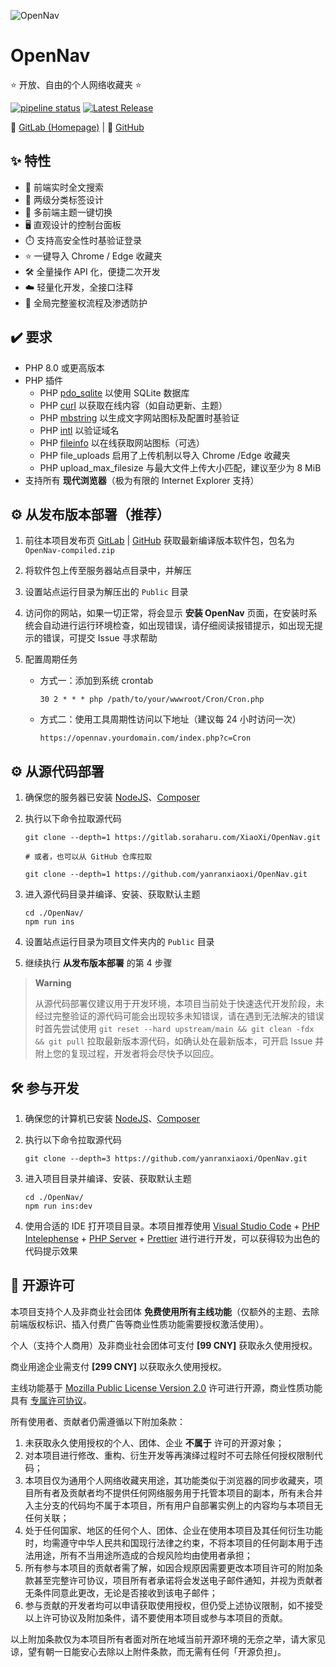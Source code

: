 ![OpenNav](https://socialify.api.soraharu.com/yanranxiaoxi/OpenNav/image?description=1&font=Inter&forks=1&language=1&logo=https%3A%2F%2Fraw.githubusercontent.com%2Fyanranxiaoxi%2FOpenNav%2Fmain%2FPublic%2Fassets%2Fimages%2Flogos%2Fopennav.png&name=1&owner=1&pattern=Diagonal%20Stripes&stargazers=1&theme=Light)

# OpenNav

⭐ 开放、自由的个人网络收藏夹 ⭐

[![pipeline status](https://gitlab.soraharu.com/XiaoXi/OpenNav/badges/main/pipeline.svg)](https://gitlab.soraharu.com/XiaoXi/OpenNav/-/commits/main) [![Latest Release](https://gitlab.soraharu.com/XiaoXi/OpenNav/-/badges/release.svg)](https://gitlab.soraharu.com/XiaoXi/OpenNav/-/releases)

🔗 [GitLab (Homepage)](https://gitlab.soraharu.com/XiaoXi/OpenNav) | 🔗 [GitHub](https://github.com/yanranxiaoxi/OpenNav)

## ✨ 特性

-   🔎 前端实时全文搜索
-   📁 两级分类标签设计
-   🌲 多前端主题一键切换
-   🖥️ 直观设计的控制台面板
-   ⏱️ 支持高安全性时基验证登录
-   ⭐ 一键导入 Chrome / Edge 收藏夹
-   🛠 全量操作 API 化，便捷二次开发
-   ☁️ 轻量化开发，全接口注释
-   🔐 全局完整鉴权流程及渗透防护

## ✔️ 要求

-   PHP 8.0 或更高版本
-   PHP 插件
    -   PHP [pdo_sqlite](https://www.php.net/manual/ref.pdo-sqlite.php) 以使用 SQLite 数据库
    -   PHP [curl](https://www.php.net/manual/book.curl.php) 以获取在线内容（如自动更新、主题）
    -   PHP [mbstring](https://www.php.net/manual/book.mbstring.php) 以生成文字网站图标及配置时基验证
    -   PHP [intl](https://www.php.net/manual/book.intl.php) 以验证域名
    -   PHP [fileinfo](https://www.php.net/manual/book.fileinfo.php) 以在线获取网站图标（可选）
    -   PHP file_uploads 启用了上传机制以导入 Chrome /Edge 收藏夹
    -   PHP upload_max_filesize 与最大文件上传大小匹配，建议至少为 8 MiB
-   支持所有 **现代浏览器**（极为有限的 Internet Explorer 支持）

## ⚙️ 从发布版本部署（推荐）

1. 前往本项目发布页 [GitLab](https://gitlab.soraharu.com/XiaoXi/OpenNav/-/releases) | [GitHub](https://github.com/yanranxiaoxi/OpenNav/releases) 获取最新编译版本软件包，包名为 `OpenNav-compiled.zip`
2. 将软件包上传至服务器站点目录中，并解压
3. 设置站点运行目录为解压出的 `Public` 目录
4. 访问你的网站，如果一切正常，将会显示 **安装 OpenNav** 页面，在安装时系统会自动进行运行环境检查，如出现错误，请仔细阅读报错提示，如出现无提示的错误，可提交 Issue 寻求帮助
5. 配置周期任务

    - 方式一：添加到系统 crontab

        ```
        30 2 * * * php /path/to/your/wwwroot/Cron/Cron.php
        ```

    - 方式二：使用工具周期性访问以下地址（建议每 24 小时访问一次）

        ```
        https://opennav.yourdomain.com/index.php?c=Cron
        ```

## ⚙️ 从源代码部署

1. 确保您的服务器已安装 [NodeJS](https://nodejs.org/)、[Composer](https://getcomposer.org/)
2. 执行以下命令拉取源代码

    ```shell
    git clone --depth=1 https://gitlab.soraharu.com/XiaoXi/OpenNav.git

    # 或者，也可以从 GitHub 仓库拉取

    git clone --depth=1 https://github.com/yanranxiaoxi/OpenNav.git
    ```

3. 进入源代码目录并编译、安装、获取默认主题

    ```shell
    cd ./OpenNav/
    npm run ins
    ```

4. 设置站点运行目录为项目文件夹内的 `Public` 目录
5. 继续执行 **从发布版本部署** 的第 4 步骤

> **Warning**
>
> 从源代码部署仅建议用于开发环境，本项目当前处于快速迭代开发阶段，未经过完整验证的源代码可能会出现较多未知错误，请在遇到无法解决的错误时首先尝试使用 `git reset --hard upstream/main && git clean -fdx && git pull` 拉取最新版本源代码，如确认处在最新版本，可开启 Issue 并附上您的复现过程，开发者将会尽快予以回应。

## 🛠 参与开发

1. 确保您的计算机已安装 [NodeJS](https://nodejs.org/)、[Composer](https://getcomposer.org/)
2. 执行以下命令拉取源代码

    ```shell
    git clone --depth=3 https://github.com/yanranxiaoxi/OpenNav.git
    ```

3. 进入项目目录并编译、安装、获取默认主题

    ```shell
    cd ./OpenNav/
    npm run ins:dev
    ```

4. 使用合适的 IDE 打开项目目录。本项目推荐使用 [Visual Studio Code](https://code.visualstudio.com/) + [PHP Intelephense](https://marketplace.visualstudio.com/items?itemName=bmewburn.vscode-intelephense-client) + [PHP Server](https://marketplace.visualstudio.com/items?itemName=brapifra.phpserver) + [Prettier](https://marketplace.visualstudio.com/items?itemName=esbenp.prettier-vscode) 进行进行开发，可以获得较为出色的代码提示效果

## 📜 开源许可

本项目支持个人及非商业社会团体 **免费使用所有主线功能**（仅额外的主题、去除前端版权标识、插入付费广告等商业性质功能需要授权激活使用）。

个人（支持个人商用）及非商业社会团体可支付 **[99 CNY]** 获取永久使用授权。

商业用途企业需支付 **[299 CNY]** 以获取永久使用授权。

主线功能基于 [Mozilla Public License Version 2.0](https://choosealicense.com/licenses/mpl-2.0/) 许可进行开源，商业性质功能具有 [专属许可协议](https://gitlab.soraharu.com/XiaoXi/OpenNav/-/blob/main/LICENSE#L381)。

所有使用者、贡献者仍需遵循以下附加条款：

1. 未获取永久使用授权的个人、团体、企业 **不属于** 许可的开源对象；
2. 对本项目进行修改、重构、衍生开发等再演绎过程时不可去除任何授权限制代码；
3. 本项目仅为通用个人网络收藏夹用途，其功能类似于浏览器的同步收藏夹，项目所有者及贡献者均不提供任何网络服务用于托管本项目的副本，所有未合并入主分支的代码均不属于本项目，所有用户自部署实例上的内容均与本项目无任何关联；
4. 处于任何国家、地区的任何个人、团体、企业在使用本项目及其任何衍生功能时，均需遵守中华人民共和国现行法律之约束，不将本项目的任何副本用于违法用途，所有不当用途所造成的合规风险均由使用者承担；
5. 所有参与本项目的贡献者需了解，如因合规原因需要更改本项目许可的附加条款甚至完整许可协议，项目所有者承诺将会发送电子邮件通知，并视为贡献者无条件同意此更改，无论是否接收到该电子邮件；
6. 参与贡献的开发者均可以申请获取使用授权，但仍受上述协议限制，如不接受以上许可协议及附加条件，请不要使用本项目或参与本项目的贡献。

以上附加条款仅为本项目所有者面对所在地域当前开源环境的无奈之举，请大家见谅，望有朝一日能安心去除以上附件条款，而无需有任何「开源负担」。
